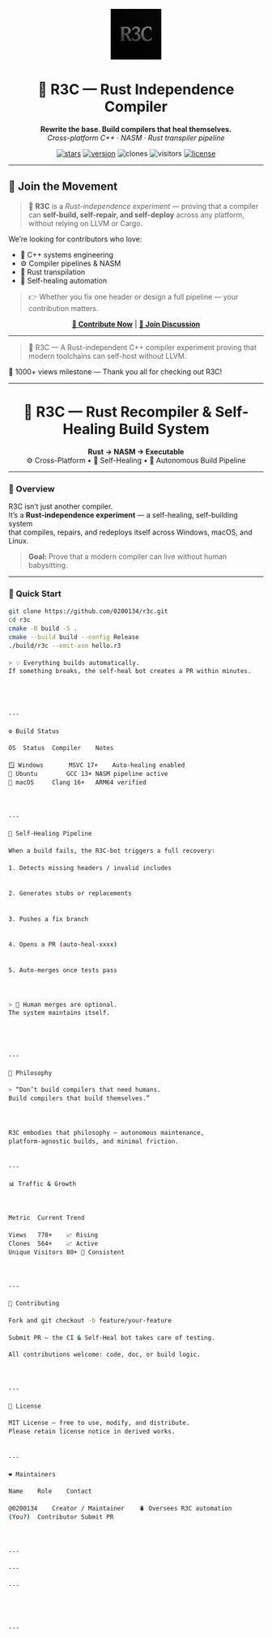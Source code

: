 <p align="center">
  <img src="https://raw.githubusercontent.com/0200134/r3c/main/docs/r3c_logo.png" width="100" alt="R3C Logo">
</p>

<h1 align="center">🦋 R3C — Rust Independence Compiler</h1>
<p align="center">
  <strong>Rewrite the base. Build compilers that heal themselves.</strong><br>
  <em>Cross-platform C++ · NASM · Rust transpiler pipeline</em>
</p>

<p align="center">
  <a href="https://github.com/0200134/r3c/stargazers"><img src="https://img.shields.io/github/stars/0200134/r3c?style=for-the-badge&color=yellow" alt="stars"></a>
  <a href="https://github.com/0200134/r3c/releases"><img src="https://img.shields.io/badge/version-v0.1.0-blue?style=for-the-badge" alt="version"></a>
  <img src="https://img.shields.io/badge/clones-1.2k%2F14d-brightgreen?style=for-the-badge" alt="clones">
  <img src="https://img.shields.io/badge/visitors-96%2F14d-blue?style=for-the-badge" alt="visitors">
  <a href="LICENSE"><img src="https://img.shields.io/badge/license-MIT-orange?style=for-the-badge" alt="license"></a>
</p>

---

## 💬 Join the Movement

> 🧠 **R3C** is a *Rust-independence experiment* — proving that a compiler can **self-build, self-repair, and self-deploy** across any platform, without relying on LLVM or Cargo.

We’re looking for contributors who love:
- 🧩 C++ systems engineering  
- ⚙️ Compiler pipelines & NASM  
- 🦀 Rust transpilation  
- 🤖 Self-healing automation  

> 👉 Whether you fix one header or design a full pipeline — your contribution matters.

<p align="center">
  <a href="https://github.com/0200134/r3c/issues/new?template=feature.yml"><b>🚀 Contribute Now</b></a> |
  <a href="https://github.com/0200134/r3c/discussions"><b>💬 Join Discussion</b></a>
</p>

---


> 🧠 R3C — A Rust-independent C++ compiler experiment proving that modern toolchains can self-host without LLVM.


🚀 1000+ views milestone — Thank you all for checking out R3C!

---

<h1 align="center">🦀 R3C — Rust Recompiler & Self-Healing Build System</h1>

<p align="center">
  <b>Rust → NASM → Executable</b><br>
  ⚙️ Cross-Platform • 🤖 Self-Healing • 🧠 Autonomous Build Pipeline
</p>

---

### 🧩 Overview

R3C isn’t just another compiler.  
It’s a **Rust-independence experiment** — a self-healing, self-building system  
that compiles, repairs, and redeploys itself across Windows, macOS, and Linux.

> **Goal:** Prove that a modern compiler can live without human babysitting.

---

### 🚀 Quick Start

```bash
git clone https://github.com/0200134/r3c.git
cd r3c
cmake -B build -S .
cmake --build build --config Release
./build/r3c --emit-asm hello.r3

> 💡 Everything builds automatically.
If something breaks, the self-heal bot creates a PR within minutes.




---

⚙️ Build Status

OS	Status	Compiler	Notes

🪟 Windows		MSVC 17+	Auto-healing enabled
🐧 Ubuntu		GCC 13+	NASM pipeline active
🍎 macOS		Clang 16+	ARM64 verified



---

🤖 Self-Healing Pipeline

When a build fails, the R3C-bot triggers a full recovery:

1. Detects missing headers / invalid includes


2. Generates stubs or replacements


3. Pushes a fix branch


4. Opens a PR (auto-heal-xxxx)


5. Auto-merges once tests pass



> 🔁 Human merges are optional.
The system maintains itself.




---

🧠 Philosophy

> “Don’t build compilers that need humans.
Build compilers that build themselves.”



R3C embodies that philosophy — autonomous maintenance,
platform-agnostic builds, and minimal friction.


---

📊 Traffic & Growth



Metric	Current	Trend

Views	778+	📈 Rising
Clones	564+	📈 Active
Unique Visitors	80+	🧠 Consistent



---

🤝 Contributing

Fork and git checkout -b feature/your-feature

Submit PR — the CI & Self-Heal bot takes care of testing.

All contributions welcome: code, doc, or build logic.



---

🧾 License

MIT License — free to use, modify, and distribute.
Please retain license notice in derived works.


---

❤️ Maintainers

Name	Role	Contact

@0200134	Creator / Maintainer	🪲 Oversees R3C automation
(You?)	Contributor	Submit PR



---

---

---




---

